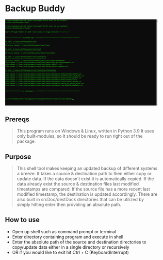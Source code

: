 # Backup Buddy
![alt text](https://github.com/ngimb64/Backup-Buddy/blob/main/BackupBuddy.png?raw=true)

## Prereqs
> This program runs on Windows & Linux, written in Python 3.9
> It uses only built-modules, so it should be ready to run right out of the package.

## Purpose
> This shell tool makes keeping an updated backup of different systems a breeze.
> It takes a source & destination path to then either copy or update data.
> If the data doesn't exist it is automatically copied.
> If the data already exist the source & destination files last modified timestamps are compared.
> If the source file has a more recent last modified timestamp, the destination is updated accordingly.
> There are also built in srcDoc/destDock directories that can be utilized by simply hitting enter then providing an absolute path.

## How to use
- Open up shell such as command prompt or terminal
- Enter directory containing program and execute in shell
- Enter the absolute path of the source and destination directories to copy/update data either in a single directory or recursively
- OR if you would like to exit hit Ctrl + C (KeyboardInterrupt)